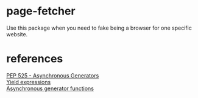 # page-fetcher
Use this package when you need to fake being a browser for one specific website.  

# references
[PEP 525 - Asynchronous Generators](https://peps.python.org/pep-0525/)  
[Yield expressions](https://docs.python.org/3/reference/expressions.html#yield-expressions)  
[Asynchronous generator functions](https://docs.python.org/3/reference/expressions.html#asynchronous-generator-functions)  